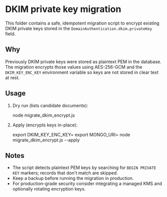 DKIM private key migration
==========================

This folder contains a safe, idempotent migration script to encrypt existing
DKIM private keys stored in the `DomainAuthentication.dkim.privateKey` field.

Why
---
Previously DKIM private keys were stored as plaintext PEM in the database. The
migration encrypts those values using AES-256-GCM and the `DKIM_KEY_ENC_KEY`
environment variable so keys are not stored in clear text at rest.

Usage
-----
1. Dry run (lists candidate documents):

   node migrate_dkim_encrypt.js

2. Apply (encrypts keys in-place):

   export DKIM_KEY_ENC_KEY=<your-32byte-hex-or-base64-or-passphrase>
   export MONGO_URI=<your-mongo-uri>
   node migrate_dkim_encrypt.js --apply

Notes
-----
- The script detects plaintext PEM keys by searching for `BEGIN PRIVATE KEY`
  markers; records that don't match are skipped.
- Keep a backup before running the migration in production.
- For production-grade security consider integrating a managed KMS and
  optionally rotating encryption keys.
